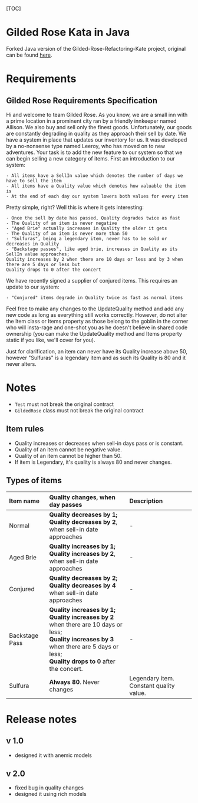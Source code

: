 [TOC]

# Gilded Rose Kata in Java

Forked Java version of the Gilded-Rose-Refactoring-Kate project, original can be found
[here](https://github.com/emilybache/GildedRose-Refactoring-Kata).

# Requirements

## Gilded Rose Requirements Specification

Hi and welcome to team Gilded Rose. As you know, we are a small inn with a prime location in a prominent city ran by a
friendly innkeeper named Allison. We also buy and sell only the finest goods. Unfortunately, our goods are constantly
degrading in quality as they approach their sell by date. We have a system in place that updates our inventory for us.
It was developed by a no-nonsense type named Leeroy, who has moved on to new adventures. Your task is to add the new
feature to our system so that we can begin selling a new category of items. First an introduction to our system:

	- All items have a SellIn value which denotes the number of days we have to sell the item
	- All items have a Quality value which denotes how valuable the item is
	- At the end of each day our system lowers both values for every item

Pretty simple, right? Well this is where it gets interesting:

	- Once the sell by date has passed, Quality degrades twice as fast
	- The Quality of an item is never negative
	- "Aged Brie" actually increases in Quality the older it gets
	- The Quality of an item is never more than 50
	- "Sulfuras", being a legendary item, never has to be sold or decreases in Quality
	- "Backstage passes", like aged brie, increases in Quality as its SellIn value approaches;
	Quality increases by 2 when there are 10 days or less and by 3 when there are 5 days or less but
	Quality drops to 0 after the concert

We have recently signed a supplier of conjured items. This requires an update to our system:

	- "Conjured" items degrade in Quality twice as fast as normal items

Feel free to make any changes to the UpdateQuality method and add any new code as long as everything still works
correctly. However, do not alter the Item class or Items property as those belong to the goblin in the corner who will
insta-rage and one-shot you as he doesn't believe in shared code ownership (you can make the UpdateQuality method and
Items property static if you like, we'll cover for you).

Just for clarification, an item can never have its Quality increase above 50, however "Sulfuras" is a legendary item and
as such its Quality is 80 and it never alters.

# Notes

* `Test` must not break the original contract
* `GildedRose` class must not break the original contract

## Item rules

* Quality increases or decreases when sell-in days pass or is constant.
* Quality of an item cannot be negative value.
* Quality of an item cannot be higher than 50.
* If item is Legendary, it's quality is always 80 and never changes.

## Types of items

| Item name | Quality changes, when day passes |  Description |
|:----------|:---------------------------------|:------------- |
| Normal | **Quality decreases by 1;** <br> **Quality decreases by 2**, when sell-in date approaches | - |
| Aged Brie | **Quality increases by 1;** <br> **Quality increases by 2**, when sell-in date approaches | - |
| Conjured | <b>Quality decreases by 2;</b> <br> <b>Quality decreases by 4</b> when sell-in date approaches | - |
| Backstage Pass | <b>Quality increases by 1;</b><br> <b>Quality increases by 2</b> when there are 10 days or less;<br> <b>Quality increases by 3 </b> when there are 5 days or less;<br> <b>Quality drops to 0</b> after the concert. | - |
| Sulfura | **Always 80**. Never changes| Legendary item. Constant quality value. |

# Release notes

## v 1.0

- designed it with anemic models

## v 2.0

- fixed bug in quality changes
- designed it using rich models
